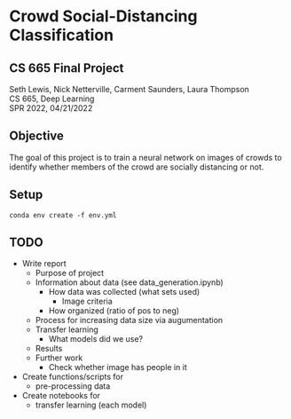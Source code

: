 # Crowd Social-Distancing Classification

## CS 665 Final Project

Seth Lewis, Nick Netterville, Carment Saunders, Laura Thompson  
CS 665, Deep Learning  
SPR 2022, 04/21/2022

## Objective

The goal of this project is to train a neural network on images of crowds to identify whether members of the crowd are socially distancing or not.

## Setup

```
conda env create -f env.yml
```

## TODO

- Write report
  - Purpose of project
  - Information about data (see data_generation.ipynb)
    - How data was collected (what sets used)
      - Image criteria
    - How organized (ratio of pos to neg)
  - Process for increasing data size via augumentation
  - Transfer learning
    - What models did we use?
  - Results
  - Further work
    - Check whether image has people in it
- Create functions/scripts for
  - pre-processing data
- Create notebooks for
  - transfer learning (each model)
